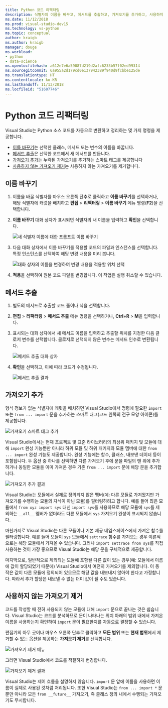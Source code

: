 ```yaml
---
title: Python 코드 리팩터링
description: 식별자의 이름을 바꾸고, 메서드를 추출하고, 가져오기를 추가하고, 사용하지 않는 가져오기를 제거하여 Visual Studio에서 Python 코드를 쉽게 리팩터링하는 방법입니다.
ms.date: 11/12/2018
ms.prod: visual-studio-dev15
ms.technology: vs-python
ms.topic: conceptual
author: kraigb
ms.author: kraigb
manager: douge
ms.workload:
- python
- data-science
ms.openlocfilehash: a612e7e6a59087d219d2afc6233b57f02ed99314
ms.sourcegitcommit: 6a955a2d179cd0e137942389f940d9fcbbe125de
ms.translationtype: HT
ms.contentlocale: ko-KR
ms.lasthandoff: 11/13/2018
ms.locfileid: "51607746"
---
```

# <a name="refactor-python-code"></a>Python 코드 리팩터링

Visual Studio는 Python 소스 코드를 자동으로 변환하고 정리하는 몇 가지 명령을 제공합니다.

- [이름 바꾸기](#rename)는 선택한 클래스, 메서드 또는 변수의 이름을 바꿉니다.
- [메서드 추출](#extract-method)은 선택한 코드에서 새 메서드를 만듭니다.
- [가져오기 추가](#add-import)는 누락된 가져오기를 추가하는 스마트 태그를 제공합니다
- [사용하지 않는 가져오기 제거](#remove-unused-imports)는 사용하지 않는 가져오기를 제거합니다.

## <a name="rename"></a>이름 바꾸기

1. 이름을 바꿀 식별자를 마우스 오른쪽 단추로 클릭하고 **이름 바꾸기**를 선택하거나, 해당 식별자에 캐럿을 배치하고 **편집** > **리팩터링** > **이름 바꾸기** 메뉴 명령(**F2**)을 선택합니다.
2. **이름 바꾸기** 대화 상자가 표시되면 식별자의 새 이름을 입력하고 **확인**을 선택합니다.

   ![새 식별자 이름에 대한 프롬프트 이름 바꾸기](media/code-refactor-rename-1.png)

3. 다음 대화 상자에서 이름 바꾸기를 적용할 코드의 파일과 인스턴스를 선택합니다. 특정 인스턴스를 선택하여 해당 변경 내용을 미리 봅니다.

   ![대화 상자의 이름을 변경하여 변경 내용을 적용할 위치 선택](media/code-refactor-rename-2.png)

4. **적용**을 선택하여 원본 코드 파일을 변경합니다. 이 작업은 실행 취소할 수 있습니다.

## <a name="extract-method"></a>메서드 추출

1. 별도의 메서드로 추출할 코드 줄이나 식을 선택합니다.
2. **편집** > **리팩터링** > **메서드 추출** 메뉴 명령을 선택하거나, **Ctrl**+**R** > **M**을 입력합니다.
3. 표시되는 대화 상자에서 새 메서드 이름을 입력하고 추출할 위치를 지정한 다음 클로저 변수를 선택합니다. 클로저로 선택되지 않은 변수는 메서드 인수로 변환됩니다.

   ![메서드 추출 대화 상자](media/code-refactor-extract-method-1.png)

4. **확인**을 선택하고, 이에 따라 코드가 수정됩니다.

   ![메서드 추출 결과](media/code-refactor-extract-method-2.png)

## <a name="add-import"></a>가져오기 추가

형식 정보가 없는 식별자에 캐럿을 배치하면 Visual Studio에서 명령에 필요한 `import` 또는 `from ... import` 문을 추가하는 스마트 태그(코드 왼쪽의 전구 모양 아이콘)를 제공합니다.

![가져오기 스마트 태그 추가](media/code-refactor-add-import-1.png)

Visual Studio에서는 현재 프로젝트 및 표준 라이브러리의 최상위 패키지 및 모듈에 대해 `import` 완성 기능뿐만 아니라 하위 모듈 및 하위 패키지와 모듈 멤버에 대한 `from ... import` 완성 기능도 제공합니다. 완성 기능에는 함수, 클래스, 내보낸 데이터 등이 포함됩니다. 두 옵션 중 하나를 선택하면 다른 가져오기 후에 문을 파일의 맨 위에 추가하거나 동일한 모듈을 이미 가져온 경우 기존 `from ... import` 문에 해당 문을 추가합니다.

![가져오기 추가 결과](media/code-refactor-add-import-2.png)

Visual Studio는 모듈에서 실제로 정의되지 않은 멤버(예: 다른 모듈로 가져왔지만 가져오기를 수행하는 모듈의 자식이 아닌 모듈)를 필터링하려고 합니다. 예를 들어 많은 모듈에서 `from xyz import sys` 대신 `import sys`를 사용하므로 해당 모듈에 `sys`를 제외하는 `__all__` 멤버가 없더라도 다른 모듈에서 `sys` 가져오기 완성이 표시되지 않습니다.

마찬가지로 Visual Studio는 다른 모듈이나 기본 제공 네임스페이스에서 가져온 함수를 필터링합니다. 예를 들어 모듈이 `sys` 모듈에서 `settrace` 함수를 가져오는 경우 이론적으로는 해당 모듈에서 가져올 수 있습니다. 그러나 `import settrace from sys`를 직접 사용하는 것이 가장 좋으므로 Visual Studio는 해당 문을 구체적으로 제공합니다.

마지막으로, 일반적으로 제외되는 모듈에 포함될 다른 값이 있는 경우(예: 모듈에서 이름에 값이 할당되었기 때문에) Visual Studio에서 여전히 가져오기를 제외합니다. 이 동작은 값이 다른 모듈에 정의되어 있으므로 해당 값을 내보내지 않아야 한다고 가정합니다. 따라서 추가 할당은 내보낼 수 없는 더미 값이 될 수도 있습니다.

## <a name="remove-unused-imports"></a>사용하지 않는 가져오기 제거

코드를 작성할 때 전혀 사용되지 않는 모듈에 대해 `import` 문으로 끝나는 것은 쉽습니다. Visual Studio는 코드를 분석하므로 문이 나타나는 위치 아래의 범위 내에서 가져온 이름을 사용하는지 확인하여 `import` 문이 필요한지를 자동으로 결정할 수 있습니다.

편집기의 아무 곳이나 마우스 오른쪽 단추로 클릭하고 **모든 범위** 또는 **현재 범위**에서 제거할 수 있는 옵션을 제공하는 **가져오기 제거**를 선택합니다.

![가져오기 제거 메뉴](media/code-refactor-remove-imports-1.png)

그러면 Visual Studio에서 코드를 적절하게 변경합니다.

![가져오기 제거 결과](media/code-refactor-remove-imports-2.png)

Visual Studio는 제어 흐름을 설명하지 않습니다. `import` 문 앞에 이름을 사용하면 이름이 실제로 사용된 것처럼 처리됩니다. 또한 Visual Studio는 `from ... import *` 문뿐만 아니라 모든 `from __future__` 가져오기, 즉 클래스 정의 내에서 수행되는 가져오기도 무시합니다.

